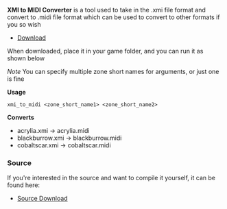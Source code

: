 **XMI to MIDI Converter** is a tool used to take in the .xmi file format and convert to .midi file format which can be used to convert to other formats if you so wish

* [Download](https://drive.google.com/uc?id=1iiCVi6DJmko6GfRQcceYJtFjaUnjLW-1)

When downloaded, place it in your game folder, and you can run it as shown below

*Note* You can specify multiple zone short names for arguments, or just one is fine

**Usage**

```
xmi_to_midi <zone_short_name1> <zone_short_name2>
```

**Converts**

* acrylia.xmi -> acrylia.midi
* blackburrow.xmi -> blackburrow.midi
* cobaltscar.xmi -> cobaltscar.midi

### Source

If you're interested in the source and want to compile it yourself, it can be found here:

* [Source Download](https://drive.google.com/open?id=15dx2yk3Llcgqer7-vz1plFOjIgVjCXwC)